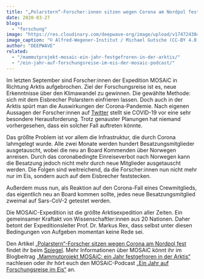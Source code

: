 ```yaml
---
title: "„Polarstern“-Forscher:innen sitzen wegen Corona am Nordpol fest"
date: 2020-03-27
blogs: 
  - "forschung"
image: "https://res.cloudinary.com/deepwave-org/image/upload/v1747243840/deepwave.org/20200329_MOSAiCLeg3_MichaelGutsche_1879-scaled.jpg"
image_caption: "© Alfred-Wegener-Institut / Michael Gutsche (CC-BY 4.0)"
author: "DEEPWAVE"
related: 
  - "/mammutprojekt-mosaic-ein-jahr-festgefroren-in-der-arktis/"
  - "/ein-jahr-auf-forschungsreise-im-eis-der-mosaic-podcast/"
---
```


Im letzten September sind Forscher:innen der Expedition MOSAiC in Richtung Arktis aufgebrochen. Ziel der Forschungsreise ist es, neue Erkenntnisse über den Klimawandel zu gewinnen. Die gewählte Methode: sich mit dem Eisbrecher Polarstern einfrieren lassen. Doch auch in der Arktis spürt man die Auswirkungen der Corona-Pandemie. Nach eigenen Aussagen der Forscher:innen auf [Twitter](https://twitter.com/MOSAiCArctic/status/1243200320387375106) stellt sie COVID-19 vor eine sehr besondere Herausforderung. Trotz genauster Planungen hat niemand vorhergesehen, dass ein solcher Fall auftreten könnte.

Das größte Problem ist vor allem die Infrastruktur, die durch Corona lahmgelegt wurde. Alle zwei Monate werden hundert Besatzungsmitglieder ausgetauscht, wobei die neu an Board Kommenden über Norwegen anreisen. Durch das coronabedingte Einreiseverbot nach Norwegen kann die Besatzung jedoch nicht mehr durch neue Mitglieder ausgetauscht werden. Die Folgen sind weitreichend, da die Forscher:innen nun nicht mehr nur im Eis, sondern auch auf dem Eisbrecher feststecken.

Außerdem muss nun, als Reaktion auf den Corona-Fall eines Crewmitglieds, das eigentlich neu an Board kommen sollte, jedes neue Besatzungsmitglied zweimal auf Sars-CoV-2 getestet werden.

Die MOSAiC-Expedition ist die größte Arktisexpedition aller Zeiten. Ein gemeinsamer Kraftakt von Wissenschaftler:innen aus 20 Nationen. Daher betont der Expeditionsleiter Prof. Dr. Markus Rex, dass selbst unter diesen Bedingungen von Aufgeben momentan keine Rede sei.

Den Artikel [„Polarstern“-Forscher sitzen wegen Corona am Nordpol fest](https://www.spiegel.de/wissenschaft/mensch/polarstern-forscher-sitzen-wegen-corona-am-nordpol-fest-a-ab0d2aa4-5540-468a-bfe6-3cac4805de88) findet ihr beim [Spiegel](https://www.spiegel.de). Mehr Informationen über MOSAiC könnt ihr im Blogbeitrag [„Mammutprojekt MOSAiC: ein Jahr festgefroren in der Arktis“](https://www.deepwave.org/mammutprojekt-mosaic-ein-jahr-festgefroren-in-der-arktis/) nachlesen oder ihr hört euch den MOSAiC-Podcast [„Ein Jahr auf Forschungsreise im Eis“](https://www.deepwave.org/ein-jahr-auf-forschungsreise-im-eis-der-mosaic-podcast/) an.
